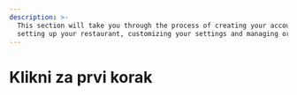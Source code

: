 ```yaml
---
description: >-
  This section will take you through the process of creating your account,
  setting up your restaurant, customizing your settings and managing orders.
---
```


# Klikni za prvi korak

